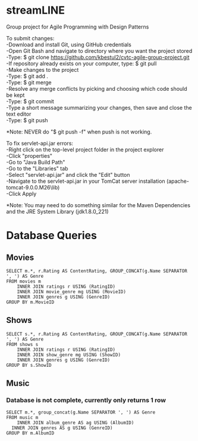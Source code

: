 # streamLINE
Group project for Agile Programming with Design Patterns  
  
To submit changes:  
-Download and install Git, using GitHub credentials  
-Open Git Bash and navigate to directory where you want the project stored  
-Type: $ git clone https://github.com/kbestul2/cvtc-agile-group-project.git  
-If repository already exists on your computer, type: $ git pull  
-Make changes to the project  
-Type: $ git add .  
-Type: $ git merge  
-Resolve any merge conflicts by picking and choosing which code should be kept  
-Type: $ git commit  
-Type a short message summarizing your changes, then save and close the text editor  
-Type: $ git push  
  
*Note: NEVER do "$ git push -f" when push is not working.  
  
To fix servlet-api.jar errors:  
-Right click on the top-level project folder in the project explorer  
-Click "properties"  
-Go to "Java Build Path"  
-Go to the "Libraries" tab  
-Select "servlet-api.jar" and click the "Edit" button  
-Navigate to the servlet-api.jar in your TomCat server installation (apache-tomcat-9.0.0.M26\lib)  
-Click Apply  
  
*Note: You may need to do something similar for the Maven Dependencies and the JRE System Library (jdk1.8.0_221)  


# Database Queries

## Movies

```
SELECT m.*, r.Rating AS ContentRating, GROUP_CONCAT(g.Name SEPARATOR ', ') AS Genre
FROM movies m
	INNER JOIN ratings r USING (RatingID)
	INNER JOIN movie_genre mg USING (MovieID)
	INNER JOIN genres g USING (GenreID)
GROUP BY m.MovieID
```

## Shows

```
SELECT s.*, r.Rating AS ContentRating, GROUP_CONCAT(g.Name SEPARATOR ', ') AS Genre
FROM shows s
	INNER JOIN ratings r USING (RatingID)
	INNER JOIN show_genre mg USING (ShowID)
	INNER JOIN genres g USING (GenreID)
GROUP BY s.ShowID
```

## Music

### Database is not complete, currently only returns 1 row

```
SELECT m.*, group_concat(g.Name SEPARATOR ', ') AS Genre
FROM music m
	INNER JOIN album_genre AS ag USING (AlbumID)
  INNER JOIN genres AS g USING (GenreID)
GROUP BY m.AlbumID
```


